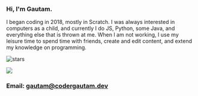 ### Hi, I'm Gautam.

I began coding in 2018, mostly in Scratch. I was always interested in computers as a child, and currently I do JS, Python, some Java, and everything else that is thrown at me. When I am not working, I use my leisure time to spend time with friends, create and edit content, and extend my knowledge on programming.




<img src="https://img.shields.io/github/stars/codergautam?label=Stars" alt="stars">

![](https://komarev.com/ghpvc/?username=codergautam)



### Email: gautam@codergautam.dev
